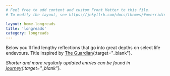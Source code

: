 ```yaml
---
# Feel free to add content and custom Front Matter to this file.
# To modify the layout, see https://jekyllrb.com/docs/themes/#overriding-theme-defaults

layout: home-longreads
title: 'longreads'
category: longreads
---
```


Below you'll find lengthy reflections that go into great depths on select life endevours. Title inspired by [The Guardian](https://www.theguardian.com/news/series/the-long-read){:target="_blank"}. 

*Shorter and more regularly updated entries can be found in [journey](https://jinyoung.xyz/blog-journey/){:target="_blank"}.* 
